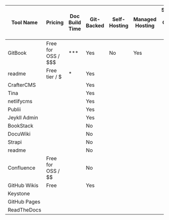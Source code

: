 | Tool Name    | Pricing            | Doc Build Time | Git-Backed | Self-Hosting | Managed Hosting | Server or Client Side Tool | API Doc Gen Support | API Available | WYSIWYG Support | Templating Support |
| ------------ | ------------------ | -------------- | ---------- | ------------ | --------------- | -------------------------- | ------------------- | ------------- | --------------- | ------------------ |
| GitBook      | Free for OSS / $$$ | ***            | Yes        | No           | Yes             |                            |                     |               |                 |                    |
| readme       | Free tier / $      | *              | Yes        |              |                 |                            |                     |               |                 |                    |
| CrafterCMS   |                    |                | Yes        |              |                 |                            |                     |               |                 |                    |
| Tina         |                    |                | Yes        |              |                 |                            |                     |               |                 |                    |
| netlifycms   |                    |                | Yes        |              |                 |                            |                     |               |                 |                    |
| Publii       |                    |                | Yes        |              |                 |                            |                     |               |                 |                    |
| Jeykll Admin |                    |                | Yes        |              |                 |                            |                     |               |                 |                    |
| BookStack    |                    |                | No         |              |                 |                            |                     |               |                 |                    |
| DocuWiki     |                    |                | No         |              |                 |                            |                     |               |                 |                    |
| Strapi       |                    |                | No         |              |                 |                            |                     |               |                 |                    |
| readme       |                    |                | No         |              |                 |                            |                     |               |                 |                    |
| Confluence   | Free for OSS / $$  |                | No         |              |                 |                            |                     |               |                 |                    |
| GitHub Wikis | Free               |                | Yes        |              |                 |                            |                     |               |                 |                    |
| Keystone     |                    |                |            |              |                 |                            |                     |               |                 |                    |
| GitHub Pages |                    |                |            |              |                 |                            |                     |               |                 |                    |
| ReadTheDocs  |                    |                |            |              |                 |                            |                     |               |                 |                    |